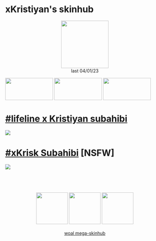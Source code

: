# xKristiyan's skinhub
<p align="center">
<a href="https://osu.ppy.sh/users/11533108">
  <img src="https://a.ppy.sh/11533108"  
       width="150"
       height="150"></a>
<br>
last 04/01/23
</p>

<a href="https://www.youtube.com/watch?v=kbbgypvGPgM">
<img src="https://i.imgur.com/uDyKiLi.png"
       width="151" 
       height="70"/></a>

<a href="https://i.imgur.com/o0kMf8Y.png">
<img src="https://i.imgur.com/o0kMf8Y.png"
       width="151" 
       height="70"/></a>

<a href="https://github.com/rudjx3/skins/blob/main/aeshub.md">
<img src="https://i.imgur.com/nnkLwEo.png" 
       width="151" 
       height="70"/></a>

# [#lifeline x Kristiyan subahibi](https://github.com/rudj-skinhub/woal/raw/tyfh/xkristiyan/-_lifeline_x_Kristiyan_subahibi.osk)
[![](https://i.imgur.com/ssg3v5Q.png)](https://github.com/rudj-skinhub/woal/raw/tyfh/xkristiyan/-_lifeline_x_Kristiyan_subahibi.osk)

# [#xKrisk Subahibi](https://github.com/rudj-skinhub/woal/raw/tyfh/xkristiyan/-%20%23xKrisk%20Subahibi.osk) [NSFW]
[![](https://i.imgur.com/SzbmmE1.jpeg)](https://github.com/rudj-skinhub/woal/raw/tyfh/xkristiyan/-%20%23xKrisk%20Subahibi.osk)

#
<p align="center">
  <br></br>
  <a href="https://www.twitch.tv/xkristiyan">
  <img src="https://i.imgur.com/HM030lk.png" 
       width="100" 
       height="100"></a>
  <a href="https://www.youtube.com/channel/UCjhSs88a3TjYS3JFzs23epw">
  <img src="https://i.imgur.com/YWbDUUy.png"  
       width="100" 
       height="100"></a>
  <a href="https://twitter.com/xKristiyan1">
  <img src="https://i.imgur.com/PUQ5uWf.png" 
       width="100" 
       height="100"></a>
  <br></br>
  <a href="README.md">woal mega-skinhub</a>
 </p>
